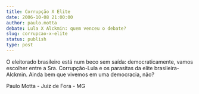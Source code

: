 ```yaml
---
title: Corrupção X Elite
date: 2006-10-08 21:00:00
author: paulo.motta
debate: Lula X Alckmin: quem venceu o debate?
slug: corrupcao-x-elite
status: publish 
type: post
---
```


O eleitorado brasileiro está num beco sem saída: democraticamente, vamos escolher entre a Sra. Corrupção-Lula e os parasitas da elite brasileira-Alckmin. Ainda bem que vivemos em uma democracia, não?


Paulo Motta - Juiz de Fora - MG


